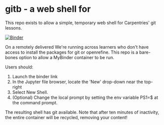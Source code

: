 # gitb - a web shell for  
This repo exists to allow a simple, temporary web shell for Carpentries' git lessons.

[![Binder](https://mybinder.org/badge_logo.svg)](https://mybinder.org/v2/gh/bgue/gitb/HEAD)

On a remotely delivered We're running across learners who don't have access to install the packages for git or openrefine. This repo is a bare-bones option to allow a MyBinder container to be run. 

Users should:
 1. Launch the binder link
 2. In the Jupyter file browser, locate the 'New' drop-down near the top-right
 3. Select New Shell.
 4. (Optional) Change the local prompt by setting the env variable PS1=$  at the command prompt.

The resulting shell has git available. Note that after ten minutes of inactivity, the entire container will be recycled, removing your content!

